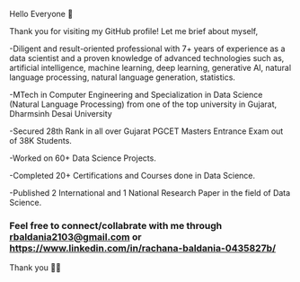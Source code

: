 Hello Everyone 👋

Thank you for visiting my GitHub profile! Let me brief about myself,

-Diligent and result-oriented professional with 7+ years of experience as a data scientist and a proven knowledge of advanced technologies such as, artificial intelligence, machine learning, deep learning, generative AI, natural language processing, natural language generation, statistics. 

-MTech in Computer Engineering and Specialization in Data Science (Natural Language Processing) from one of the top university in Gujarat, Dharmsinh Desai University

-Secured 28th Rank in all over Gujarat PGCET Masters Entrance Exam out of 38K Students.

-Worked on 60+ Data Science Projects.

-Completed 20+ Certifications and Courses done in Data Science.

-Published 2 International and 1 National Research Paper in the field of Data Science.

 ### Feel free to connect/collabrate with me through rbaldania2103@gmail.com or https://www.linkedin.com/in/rachana-baldania-0435827b/ 

Thank you 🙋‍♀️
